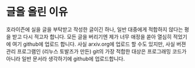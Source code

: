 # 글을 올린 이유
호라이즌에 실을 글을 부탁받고 작성한 글이긴 하나, 일반 대중에게 적합하지 않다는 평을 받고 다시 적고자 합니다.
모든 글을 버리기엔 제가 너무 애정을 쏟아 열심히 적었기에 여기 github에 업로드 합니다.
사실 arxiv.org에 업로드 할 수도 있지만, 사실 버젼 관리 프로그램인 (리누스 토발즈가 만든) git의 가장 적합한 대상은 프로그래밍 코드가 아니라 일반 문서라 생각하기에 github에 업로드합니다.
